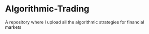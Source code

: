 # Algorithmic-Trading
A repository where I upload all the algorithmic strategies for financial markets
